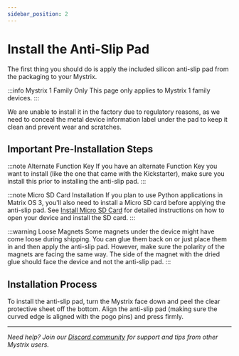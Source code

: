 ```yaml
---
sidebar_position: 2
---
```


# Install the Anti-Slip Pad

<!-- idea: video here would be perfect -->

The first thing you should do is apply the included silicon anti-slip pad from the packaging to your Mystrix.

:::info Mystrix 1 Family Only
This page only applies to Mystrix 1 family devices.
:::

<!-- idea: image of the label -->

We are unable to install it in the factory due to regulatory reasons, as we need to conceal the metal device information label under the pad to keep it clean and prevent wear and scratches.

## Important Pre-Installation Steps

:::note Alternate Function Key
If you have an alternate Function Key you want to install (like the one that came with the Kickstarter), make sure you install this prior to installing the anti-slip pad.
:::

:::note Micro SD Card Installation
If you plan to use Python applications in Matrix OS 3, you'll also need to install a Micro SD card before applying the anti-slip pad. See [Install Micro SD Card](./InstallMicroSD) for detailed instructions on how to open your device and install the SD card.
:::

:::warning Loose Magnets
Some magnets under the device might have come loose during shipping. You can glue them back on or just place them in and then apply the anti-slip pad.
However, make sure the polarity of the magnets are facing the same way. The side of the magnet with the dried glue should face the device and not the anti-slip pad.
:::

## Installation Process

To install the anti-slip pad, turn the Mystrix face down and peel the clear protective sheet off the bottom. Align the anti-slip pad (making sure the curved edge is aligned with the pogo pins) and press firmly.

<!-- idea: step-by-step images showing the installation process -->

---

*Need help? Join our [Discord community](https://discord.gg/rRVCBHHPfw) for support and tips from other Mystrix users.*